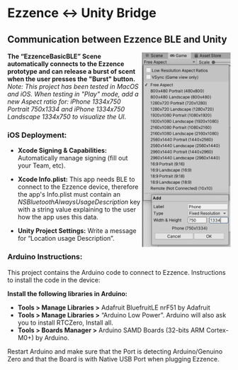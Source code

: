 # Ezzence <-> Unity Bridge
## **Communication between Ezzence BLE and Unity**
<img align="right" src="README_Pictures/README_picture_1.png" width="200"/>

**The “EzzenceBasicBLE” Scene automatically connects to the Ezzence prototype and can release a burst of scent when the user presses the "Burst" button.**
*Note: This project has been tested in MacOS and iOS. When testing in "Play" mode, add a new Aspect ratio for: iPhone 1334x750 Portrait 750x1334 and iPhone 1334x750 Landscape 1334x750 to visualize the UI.*



### iOS Deployment:

* **Xcode Signing & Capabilities:** Automatically manage signing (fill out your Team, etc).

* **Xcode Info.plist:** This app needs BLE to connect to the Ezzence device, therefore the app's Info.plist must contain an *NSBluetoothAlwaysUsageDescription* key with a string value explaining to the user how the app uses this data.

* **Unity Project Settings:** Write a message for “Location usage Description”.


### Arduino Instructions:
This project contains the Arduino code to connect to Ezzence.
Instructions to install the code in the device:

**Install the following libraries in Arduino:**
* **Tools > Manage Libraries >** Adafruit BluefruitLE nrF51 by Adafruit
* **Tools > Manage Libraries >** “Arduino Low Power”. Arduino will also ask you to install RTCZero, Install all.
* **Tools > Boards Manager >** Arduino SAMD Boards (32-bits ARM Cortex-M0+) by Arduino. 

Restart Arduino and make sure that the Port is detecting Arduino/Genuino Zero and that the Board is with Native USB Port when plugging Ezzence.
